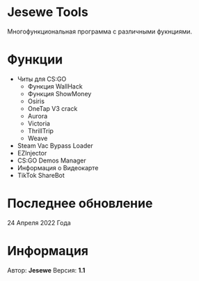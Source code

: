 # Jesewe Tools
Многофункциональная программа с различными фукнциями.

# Функции
* Читы для CS:GO
  - Функция WallHack
   - Функция ShowMoney
   - Osiris
   - OneTap V3 crack
   - Aurora
   - Victoria
   - ThrillTrip
   - Weave
* Steam Vac Bypass Loader
* EZInjector
* CS:GO Demos Manager
* Информация о Видеокарте
* TikTok ShareBot

# Последнее обновление
24 Апреля 2022 Года

# Информация
Автор: __Jesewe__
Версия: __1.1__
